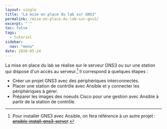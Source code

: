 ```yaml
---
layout: single
title: "La mise en place du lab sur GNS3"
permalink: /mise-en-place-du-lab-sur-gns3/
excerpt: " "
toc: false
tags:
  - tutoriel
sidebar:
  nav: "menu"
date: 2020-05-24
---
```


La mise en place du lab se réalise sur le serveur GNS3 ou sur une station qui dispose d'un accès au serveur.[^1] Il correspond à quelques étapes :

- Créer un projet GNS3 avec des périphériques interconnectés.
- Placer une station de contrôle avec Ansible et y connecter les périphériques à gérer.
- Préparer les images des noeuds Cisco pour une gestion avec Ansible à partir de la station de contrôle.

[^1]: Pour installer GNS3 avec Ansible, on fera référence à un autre projet : ~~[ansible-install-gns3-server](https://github.com/goffinet/ansible-install-gns3-server)~~.
